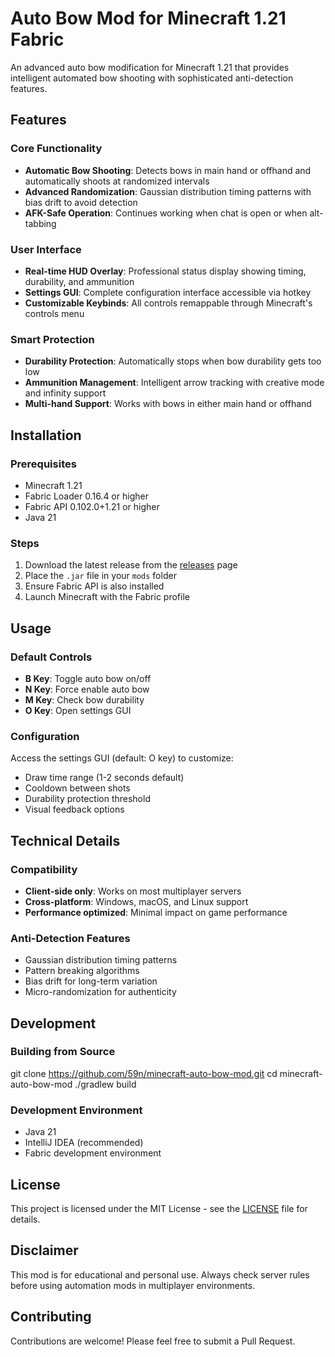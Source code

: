 # Auto Bow Mod for Minecraft 1.21 Fabric

An advanced auto bow modification for Minecraft 1.21 that provides intelligent automated bow shooting with sophisticated anti-detection features.

## Features

### Core Functionality
- **Automatic Bow Shooting**: Detects bows in main hand or offhand and automatically shoots at randomized intervals
- **Advanced Randomization**: Gaussian distribution timing patterns with bias drift to avoid detection
- **AFK-Safe Operation**: Continues working when chat is open or when alt-tabbing

### User Interface
- **Real-time HUD Overlay**: Professional status display showing timing, durability, and ammunition
- **Settings GUI**: Complete configuration interface accessible via hotkey
- **Customizable Keybinds**: All controls remappable through Minecraft's controls menu

### Smart Protection
- **Durability Protection**: Automatically stops when bow durability gets too low
- **Ammunition Management**: Intelligent arrow tracking with creative mode and infinity support
- **Multi-hand Support**: Works with bows in either main hand or offhand

## Installation

### Prerequisites
- Minecraft 1.21
- Fabric Loader 0.16.4 or higher
- Fabric API 0.102.0+1.21 or higher
- Java 21

### Steps
1. Download the latest release from the [releases](https://github.com/59n/minecraft-auto-bow-mod/releases) page
2. Place the `.jar` file in your `mods` folder
3. Ensure Fabric API is also installed
4. Launch Minecraft with the Fabric profile

## Usage

### Default Controls
- **B Key**: Toggle auto bow on/off
- **N Key**: Force enable auto bow
- **M Key**: Check bow durability
- **O Key**: Open settings GUI

### Configuration
Access the settings GUI (default: O key) to customize:
- Draw time range (1-2 seconds default)
- Cooldown between shots
- Durability protection threshold
- Visual feedback options

## Technical Details

### Compatibility
- **Client-side only**: Works on most multiplayer servers
- **Cross-platform**: Windows, macOS, and Linux support
- **Performance optimized**: Minimal impact on game performance

### Anti-Detection Features
- Gaussian distribution timing patterns
- Pattern breaking algorithms
- Bias drift for long-term variation
- Micro-randomization for authenticity

## Development

### Building from Source
git clone https://github.com/59n/minecraft-auto-bow-mod.git
cd minecraft-auto-bow-mod
./gradlew build


### Development Environment
- Java 21
- IntelliJ IDEA (recommended)
- Fabric development environment

## License

This project is licensed under the MIT License - see the [LICENSE](LICENSE) file for details.

## Disclaimer

This mod is for educational and personal use. Always check server rules before using automation mods in multiplayer environments.

## Contributing

Contributions are welcome! Please feel free to submit a Pull Request.
